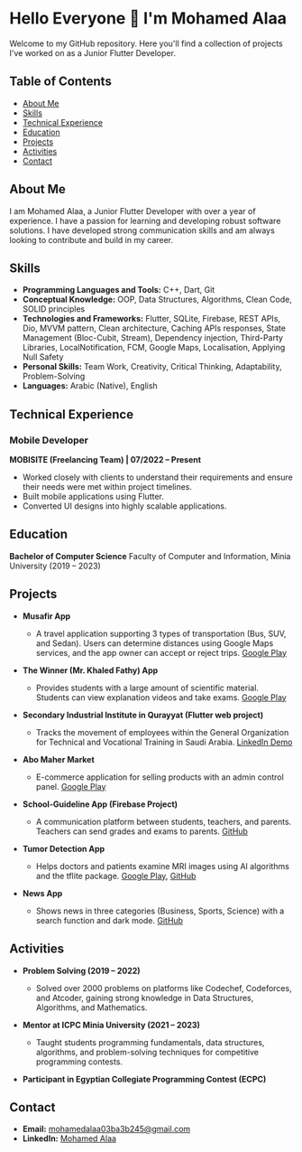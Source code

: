 # Hello Everyone 👋 I'm Mohamed Alaa

Welcome to my GitHub repository. Here you'll find a collection of projects I've worked on as a Junior Flutter Developer.

## Table of Contents

- [About Me](#about-me)
- [Skills](#skills)
- [Technical Experience](#technical-experience)
- [Education](#education)
- [Projects](#projects)
- [Activities](#activities)
- [Contact](#contact)

## About Me

I am Mohamed Alaa, a Junior Flutter Developer with over a year of experience. I have a passion for learning and developing robust software solutions. I have developed strong communication skills and am always looking to contribute and build in my career.

## Skills

- **Programming Languages and Tools:** C++, Dart, Git
- **Conceptual Knowledge:** OOP, Data Structures, Algorithms, Clean Code, SOLID principles
- **Technologies and Frameworks:** Flutter, SQLite, Firebase, REST APIs, Dio, MVVM pattern, Clean architecture, Caching APIs responses, State Management (Bloc-Cubit, Stream), Dependency injection, Third-Party Libraries, LocalNotification, FCM, Google Maps, Localisation, Applying Null Safety
- **Personal Skills:** Team Work, Creativity, Critical Thinking, Adaptability, Problem-Solving
- **Languages:** Arabic (Native), English

## Technical Experience

### Mobile Developer
**MOBISITE (Freelancing Team) | 07/2022 – Present**

- Worked closely with clients to understand their requirements and ensure their needs were met within project timelines.
- Built mobile applications using Flutter.
- Converted UI designs into highly scalable applications.

## Education

**Bachelor of Computer Science**
Faculty of Computer and Information, Minia University (2019 – 2023)

## Projects

- **Musafir App**
  - A travel application supporting 3 types of transportation (Bus, SUV, and Sedan). Users can determine distances using Google Maps services, and the app owner can accept or reject trips. [Google Play](https://play.google.com/store/apps/details?id=com.musafir_1234.android.abc)

- **The Winner (Mr. Khaled Fathy) App**
  - Provides students with a large amount of scientific material. Students can view explanation videos and take exams. [Google Play](https://play.google.com/store/apps/details?id=com.thewinner.android.abc)

- **Secondary Industrial Institute in Qurayyat (Flutter web project)**
  - Tracks the movement of employees within the General Organization for Technical and Vocational Training in Saudi Arabia. [LinkedIn Demo](https://www.linkedin.com/posts/mohamed-alaa-03ba3b245_hi-secondary-industrial-institute-in-qurayyat-activity-7156062992357339136-ThJj?utm_source=share&utm_medium=member_android)

- **Abo Maher Market**
  - E-commerce application for selling products with an admin control panel. [Google Play](https://play.google.com/store/apps/details?id=com.abo_maher123.abomaher)

- **School-Guideline App (Firebase Project)**
  - A communication platform between students, teachers, and parents. Teachers can send grades and exams to parents. [GitHub](https://github.com/mohamedAlaamemo/School-Guideline)

- **Tumor Detection App**
  - Helps doctors and patients examine MRI images using AI algorithms and the tflite package. [Google Play](https://play.google.com/store/apps/details?id=com.app.tumor_detection&pli=1), [GitHub](https://github.com/mohamedAlaamemo/Tumor-Detection)

- **News App**
  - Shows news in three categories (Business, Sports, Science) with a search function and dark mode. [GitHub](https://github.com/mohamedAlaamemo/NewsApp)

## Activities

- **Problem Solving (2019 – 2022)**
  - Solved over 2000 problems on platforms like Codechef, Codeforces, and Atcoder, gaining strong knowledge in Data Structures, Algorithms, and Mathematics.

- **Mentor at ICPC Minia University (2021 – 2023)**
  - Taught students programming fundamentals, data structures, algorithms, and problem-solving techniques for competitive programming contests.

- **Participant in Egyptian Collegiate Programming Contest (ECPC)**

## Contact

- **Email:** [mohamedalaa03ba3b245@gmail.com](mailto:mohamedalaa03ba3b245@gmail.com)
- **LinkedIn:** [Mohamed Alaa](https://www.linkedin.com/in/mohamed-alaa-03ba3b245)
